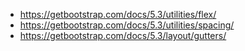 - https://getbootstrap.com/docs/5.3/utilities/flex/
- https://getbootstrap.com/docs/5.3/utilities/spacing/
- https://getbootstrap.com/docs/5.3/layout/gutters/
